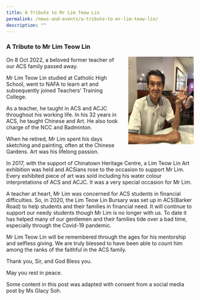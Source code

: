 ```yaml
---
title: A Tribute to Mr Lim Teow Lin
permalink: /news-and-events/a-tribute-to-mr-lim-teow-lin/
description: ""
---
```

### **A Tribute to Mr Lim Teow Lin**

<img src="/images/Mr%20Lim%20Teow%20Lin.jpeg" style="width:35%;margin-left:15px;" align = "right">

On 8 Oct 2022, a beloved former teacher of our ACS family passed away.

Mr Lim Teow Lin studied at Catholic High School, went to NAFA to learn art and subsequently joined Teachers’ Training College.

As a teacher, he taught in ACS and ACJC throughout his working life. In his 32 years in ACS, he taught Chinese and Art. He also took charge of the NCC and Badminton.

When he retired, Mr Lim spent his days sketching and painting, often at the Chinese Gardens. Art was his lifelong passion.

In 2017, with the support of Chinatown Heritage Centre, a Lim Teow Lin Art exhibition was held and ACSians rose to the occasion to support Mr Lim. Every exhibited piece of art was sold including his water colour interpretations of ACS and ACJC. It was a very special occasion for Mr Lim.

A teacher at heart, Mr Lim was concerned for ACS students in financial difficulties. So, in 2020, the Lim Teow Lin Bursary was set up in ACS(Barker Road) to help students and their families in financial need. It will continue to support our needy students though Mr Lim is no longer with us. To date it has helped many of our gentlemen and their families tide over a bad time, especially through the Covid-19 pandemic.

Mr Lim Teow Lin will be remembered through the ages for his mentorship and selfless giving. We are truly blessed to have been able to count him among the ranks of the faithful in the ACS family.

Thank you, Sir, and God Bless you.

May you rest in peace.

Some content in this post was adapted with consent from a social media post by Ms Glacy Soh.
